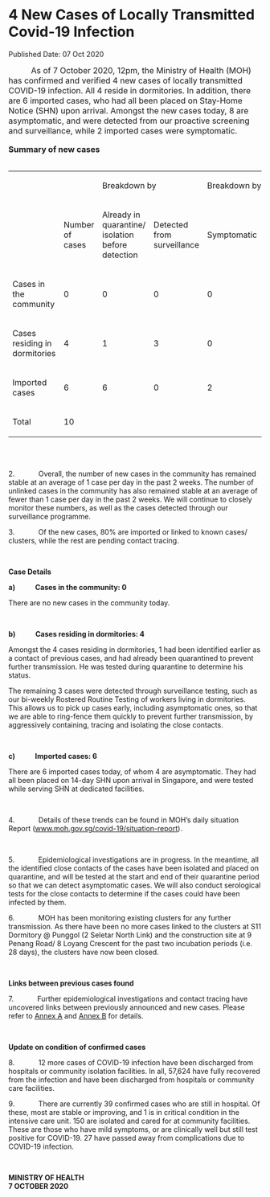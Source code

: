 <html>
    <meta http-equiv="Content-Type" content="text/html; charset=utf-8"/>
    <meta charset="utf-8"/>
    <title>4 New Cases of Locally Transmitted Covid-19 Infection </title>
    <body><h1>4 New Cases of Locally Transmitted Covid-19 Infection </h1>
    <p>Published Date: 07 Oct 2020</p> <span style="font-size: 16px;">&nbsp; &nbsp; &nbsp; &nbsp; &nbsp; As of 7 October 2020, 12pm, the Ministry of Health (MOH) has confirmed and verified 4 new cases of locally transmitted COVID-19 infection. All 4 reside in dormitories. In addition, there are 6 imported cases, who had all been placed on Stay-Home Notice (SHN) upon arrival. Amongst the new cases today, 8 are asymptomatic, and were detected from our proactive screening and surveillance, while 2 imported cases were symptomatic.</span><br><br><strong><span style="font-size: 16px;">Summary of new cases</span><br><br></strong><div dir="ltr" align="left"><table style="border-width: 2px; border-color: rgb(0, 0, 0);" class=""><colgroup><col width="129"><col width="60"><col width="16"><col width="96"><col width="96"><col width="16"><col width="96"><col width="96"></colgroup><tbody><tr><td><br></td><td><br></td><td colspan="2"><p dir="ltr">Breakdown by</p></td><td colspan="2"><p dir="ltr">Breakdown by</p></td></tr><tr><td><br></td><td><p dir="ltr">Number of cases</p></td><td><p dir="ltr">Already in quarantine/ isolation before detection</p></td><td><p dir="ltr">Detected from surveillance</p></td><td><p dir="ltr">Symptomatic</p></td><td><p dir="ltr">Asymptomatic</p></td></tr><tr><td><p dir="ltr">Cases in the community</p></td><td><p dir="ltr">0</p></td><td><p dir="ltr">0</p></td><td><p dir="ltr">0</p></td><td><p dir="ltr">0</p></td><td><p dir="ltr">0</p></td></tr><tr><td><p dir="ltr">Cases residing in dormitories</p></td><td><p dir="ltr">4</p></td><td><p dir="ltr">1</p></td><td><p dir="ltr">3</p></td><td><p dir="ltr">0</p></td><td><p dir="ltr">4</p></td></tr><tr><td><p dir="ltr">Imported cases</p></td><td><p dir="ltr">6</p></td><td><p dir="ltr">6</p></td><td><p dir="ltr">0</p></td><td><p dir="ltr">2</p></td><td><p dir="ltr">4</p></td></tr><tr><td><p dir="ltr">Total</p></td><td><p dir="ltr">10</p></td><td><br></td><td><br></td><td><br></td><td><br></td></tr></tbody></table></div><br><div><br><p>2.&nbsp;&nbsp;&nbsp;&nbsp;&nbsp;&nbsp;&nbsp;&nbsp;&nbsp;&nbsp;&nbsp; Overall, the number of new cases in the community has remained stable at an average of 1 case per day in the past 2 weeks. The number of unlinked cases in the community has also remained stable at an average of fewer than 1 case per day in the past 2 weeks. We will continue to closely monitor these numbers, as well as the cases detected through our surveillance programme.</p><p>3.&nbsp;&nbsp;&nbsp;&nbsp;&nbsp;&nbsp;&nbsp;&nbsp;&nbsp;&nbsp;&nbsp; Of the new cases, 80% are imported or linked to known cases/ clusters, while the rest are pending contact tracing.<br></p><p>&nbsp;</p><p><strong>Case Details</strong></p><p><strong>a)&nbsp;&nbsp;&nbsp;&nbsp;&nbsp;&nbsp;&nbsp;&nbsp;&nbsp;&nbsp;&nbsp; Cases in the community: 0</strong><br></p><p>There are no new cases in the community today.<br></p><p>&nbsp;</p><p><strong>b)&nbsp;&nbsp;&nbsp;&nbsp;&nbsp;&nbsp;&nbsp;&nbsp;&nbsp;&nbsp;&nbsp; Cases residing in dormitories: 4</strong></p><p>Amongst the 4 cases residing in dormitories, 1 had been identified earlier as a contact of previous cases, and had already been quarantined to prevent further transmission. He was tested during quarantine to determine his status.&nbsp;<br></p><p>The remaining 3 cases were detected through surveillance testing, such as our bi-weekly Rostered Routine Testing of workers living in dormitories. This allows us to pick up cases early, including asymptomatic ones, so that we are able to ring-fence them quickly to prevent further transmission, by aggressively containing, tracing and isolating the close contacts.&nbsp;<br></p><p>&nbsp;</p><p><strong>c)&nbsp;&nbsp;&nbsp;&nbsp;&nbsp;&nbsp;&nbsp;&nbsp;&nbsp;&nbsp;&nbsp; Imported cases: 6</strong></p><p>There are 6 imported cases today, of whom 4 are asymptomatic. They had all been placed on 14-day SHN upon arrival in Singapore, and were tested while serving SHN at dedicated facilities.<br></p><p>&nbsp;</p><p>4.&nbsp;&nbsp;&nbsp;&nbsp;&nbsp;&nbsp;&nbsp;&nbsp;&nbsp;&nbsp;&nbsp; Details of these trends can be found in MOH’s daily situation Report (<a href="http://www.moh.gov.sg/covid-19/situation-report" target="_blank" data-saferedirecturl="https://www.google.com/url?q=http://www.moh.gov.sg/covid-19/situation-report&amp;source=gmail&amp;ust=1602166176888000&amp;usg=AFQjCNG14dQFv1Hf-IYvNynWbgdJC6NEiQ" title="" class="">www.moh.gov.sg/covid-19/<wbr>situation-report</a>).</p><p>&nbsp;</p><p>5.&nbsp;&nbsp;&nbsp;&nbsp;&nbsp;&nbsp;&nbsp;&nbsp;&nbsp;&nbsp;&nbsp; Epidemiological investigations are in progress. In the meantime, all the identified close contacts of the cases have been isolated and placed on quarantine, and will be tested at the start and end of their quarantine period so that we can detect asymptomatic cases. We will also conduct serological tests for the close contacts to determine if the cases could have been infected by them.</p><p>6.&nbsp;&nbsp;&nbsp;&nbsp;&nbsp;&nbsp;&nbsp;&nbsp;&nbsp;&nbsp;&nbsp; MOH has been monitoring existing clusters for any further transmission. As there have been no more cases linked to the clusters at S11 Dormitory @ Punggol (2 Seletar North Link) and the construction site at 9 Penang Road/ 8 Loyang Crescent for the past two incubation periods (i.e. 28 days), the clusters have now been closed.<br></p><p>&nbsp;</p><p><strong>Links between previous cases found</strong></p><p>7.&nbsp;&nbsp;&nbsp;&nbsp;&nbsp;&nbsp;&nbsp;&nbsp;&nbsp;&nbsp;&nbsp; Further epidemiological investigations and contact tracing have uncovered links between previously announced and new cases. Please refer to <a href="/docs/librariesprovider5/pressroom/press-releases/annex-a-7-oct.pdf?sfvrsn=31d341b4_2" title="Annex A">Annex A</a>&nbsp;and <a href="/docs/librariesprovider5/pressroom/press-releases/annex-b-7-oct.pdf?sfvrsn=effbad68_2" title="Annex B">Annex B</a>&nbsp;for details.<br></p><p>&nbsp;</p><p><strong>Update on condition of confirmed cases</strong></p><p>8.&nbsp;&nbsp;&nbsp;&nbsp;&nbsp;&nbsp;&nbsp;&nbsp;&nbsp;&nbsp;&nbsp; 12 more cases of COVID-19 infection have been discharged from hospitals or community isolation facilities. In all, 57,624 have fully recovered from the infection and have been discharged from hospitals or community care facilities.<br></p><p>9.&nbsp;&nbsp;&nbsp;&nbsp;&nbsp;&nbsp;&nbsp;&nbsp;&nbsp;&nbsp;&nbsp; There are currently 39 confirmed cases who are still in hospital. Of these, most are stable or improving, and 1 is in critical condition in the intensive care unit. 150 are isolated and cared for at community facilities. These are those who have mild symptoms, or are clinically well but still test positive for COVID-19. 27 have passed away from complications due to COVID-19 infection.<br></p><p>&nbsp;</p><p><strong>MINISTRY OF HEALTH<br>7 OCTOBER 2020</strong></p></div><br></body>
</html>